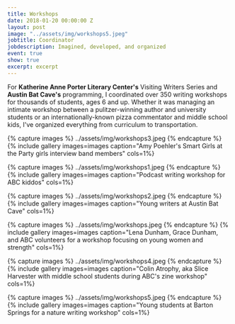```yaml
---
title: Workshops
date: 2018-01-20 00:00:00 Z
layout: post
image: "../assets/img/workshops5.jpeg"
jobtitle: Coordinator
jobdescription: Imagined, developed, and organized
event: true
show: true
excerpt: excerpt
---
```


For **Katherine Anne Porter Literary Center's** Visiting Writers Series and **Austin Bat Cave's** programming, I coordinated over 350 writing workshops for thousands of students, ages 6 and up. Whether it was managing an intimate workshop between a pulitzer-winning author and university students or an internationally-known pizza commentator and middle school kids, I've organized everything from curriculum to transportation. 
 
{% capture images %}
	../assets/img/workshops3.jpeg
{% endcapture %}
{% include gallery images=images caption="Amy Poehler's Smart Girls at the Party girls interview band members" cols=1%}

{% capture images %}
  ../assets/img/workshops1.jpeg
{% endcapture %}
{% include gallery images=images caption="Podcast writing workshop for ABC kiddos" cols=1%}

{% capture images %}
  ../assets/img/workshops2.jpeg
{% endcapture %}
{% include gallery images=images caption="Young writers at Austin Bat Cave" cols=1%}

{% capture images %}
  ../assets/img/workshops.jpeg
{% endcapture %}
{% include gallery images=images caption="Lena Dunham, Grace Dunham, and ABC volunteers for a workshop focusing on young women and strength" cols=1%}

{% capture images %}
  ../assets/img/workshops4.jpeg
{% endcapture %}
{% include gallery images=images caption="Colin Atrophy, aka Slice Harvester with middle school students during ABC's zine workshop" cols=1%}
 
{% capture images %}
  ../assets/img/workshops5.jpeg
{% endcapture %}
{% include gallery images=images caption="Young students at Barton Springs for a nature writing workshop" cols=1%}
 


